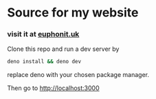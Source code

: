 # Source for my website
### visit it at [euphonit.uk](https://www.euphonit.uk)
Clone this repo and run a dev server by
```bash
deno install && deno dev
```
replace deno with your chosen package manager.

Then go to [http://localhost:3000](http://localhost:3000)
